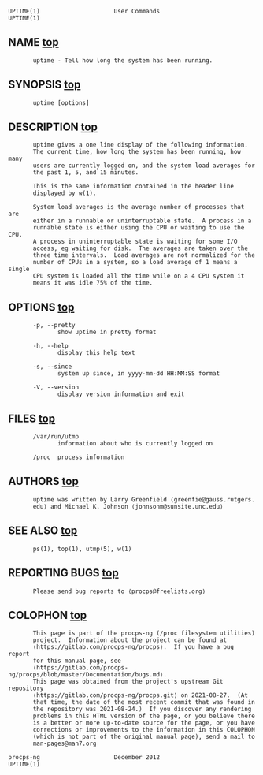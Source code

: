```
UPTIME(1)                     User Commands                    UPTIME(1)
```

## NAME     [top](https://man7.org/linux/man-pages/man1/uptime.1.html#top_of_page)

```
       uptime - Tell how long the system has been running.
```

## SYNOPSIS     [top](https://man7.org/linux/man-pages/man1/uptime.1.html#top_of_page)

```
       uptime [options]
```

## DESCRIPTION     [top](https://man7.org/linux/man-pages/man1/uptime.1.html#top_of_page)

```
       uptime gives a one line display of the following information.
       The current time, how long the system has been running, how many
       users are currently logged on, and the system load averages for
       the past 1, 5, and 15 minutes.

       This is the same information contained in the header line
       displayed by w(1).

       System load averages is the average number of processes that are
       either in a runnable or uninterruptable state.  A process in a
       runnable state is either using the CPU or waiting to use the CPU.
       A process in uninterruptable state is waiting for some I/O
       access, eg waiting for disk.  The averages are taken over the
       three time intervals.  Load averages are not normalized for the
       number of CPUs in a system, so a load average of 1 means a single
       CPU system is loaded all the time while on a 4 CPU system it
       means it was idle 75% of the time.
```

## OPTIONS     [top](https://man7.org/linux/man-pages/man1/uptime.1.html#top_of_page)

```
       -p, --pretty
              show uptime in pretty format

       -h, --help
              display this help text

       -s, --since
              system up since, in yyyy-mm-dd HH:MM:SS format

       -V, --version
              display version information and exit
```

## FILES     [top](https://man7.org/linux/man-pages/man1/uptime.1.html#top_of_page)

```
       /var/run/utmp
              information about who is currently logged on

       /proc  process information
```

## AUTHORS     [top](https://man7.org/linux/man-pages/man1/uptime.1.html#top_of_page)

```
       uptime was written by Larry Greenfield ⟨greenfie@gauss.rutgers.
       edu⟩ and Michael K. Johnson ⟨johnsonm@sunsite.unc.edu⟩
```

## SEE ALSO     [top](https://man7.org/linux/man-pages/man1/uptime.1.html#top_of_page)

```
       ps(1), top(1), utmp(5), w(1)
```

## REPORTING BUGS     [top](https://man7.org/linux/man-pages/man1/uptime.1.html#top_of_page)

```
       Please send bug reports to ⟨procps@freelists.org⟩
```

## COLOPHON     [top](https://man7.org/linux/man-pages/man1/uptime.1.html#top_of_page)

```
       This page is part of the procps-ng (/proc filesystem utilities)
       project.  Information about the project can be found at 
       ⟨https://gitlab.com/procps-ng/procps⟩.  If you have a bug report
       for this manual page, see
       ⟨https://gitlab.com/procps-ng/procps/blob/master/Documentation/bugs.md⟩.
       This page was obtained from the project's upstream Git repository
       ⟨https://gitlab.com/procps-ng/procps.git⟩ on 2021-08-27.  (At
       that time, the date of the most recent commit that was found in
       the repository was 2021-08-24.)  If you discover any rendering
       problems in this HTML version of the page, or you believe there
       is a better or more up-to-date source for the page, or you have
       corrections or improvements to the information in this COLOPHON
       (which is not part of the original manual page), send a mail to
       man-pages@man7.org

procps-ng                     December 2012                    UPTIME(1)
```